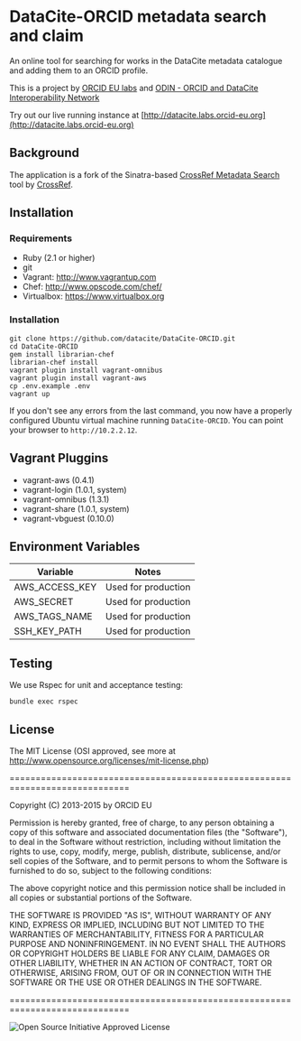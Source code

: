 # DataCite-ORCID metadata search and claim

An online tool for searching for works in the DataCite metadata
catalogue and adding them to an ORCID profile.

This is a project by [ORCID EU labs](https://github.com/ORCID-EU-Labs/) and [ODIN - ORCID and DataCite Interoperability Network](http://odin-project.eu)

Try out our live running instance at [http://datacite.labs.orcid-eu.org](http://datacite.labs.orcid-eu.org)


## Background

The application is a fork of the Sinatra-based [CrossRef Metadata Search](http://search.crossref.org) tool by [CrossRef](http://crossref.org).


## Installation

### Requirements

- Ruby (2.1 or higher)
- git
- Vagrant: http://www.vagrantup.com
- Chef: http://www.opscode.com/chef/
- Virtualbox: https://www.virtualbox.org


### Installation

    git clone https://github.com/datacite/DataCite-ORCID.git
    cd DataCite-ORCID
    gem install librarian-chef
    librarian-chef install
    vagrant plugin install vagrant-omnibus
    vagrant plugin install vagrant-aws
    cp .env.example .env
    vagrant up

If you don't see any errors from the last command, you now have a properly
configured Ubuntu virtual machine running `DataCite-ORCID`. You can point your
browser to `http://10.2.2.12`.


## Vagrant Pluggins

- vagrant-aws (0.4.1)
- vagrant-login (1.0.1, system)
- vagrant-omnibus (1.3.1)
- vagrant-share (1.0.1, system)
- vagrant-vbguest (0.10.0)


## Environment Variables

| Variable       | Notes               |
|----------------|---------------------|
| AWS_ACCESS_KEY | Used for production |
| AWS_SECRET     | Used for production |
| AWS_TAGS_NAME  | Used for production |
| SSH_KEY_PATH   | Used for production |


## Testing

We use Rspec for unit and acceptance testing:

```
bundle exec rspec
```

## License

The MIT License (OSI approved, see more at http://www.opensource.org/licenses/mit-license.php)

=============================================================================

Copyright (C) 2013-2015 by ORCID EU

Permission is hereby granted, free of charge, to any person obtaining a copy
of this software and associated documentation files (the "Software"), to deal
in the Software without restriction, including without limitation the rights
to use, copy, modify, merge, publish, distribute, sublicense, and/or sell
copies of the Software, and to permit persons to whom the Software is
furnished to do so, subject to the following conditions:

The above copyright notice and this permission notice shall be included in
all copies or substantial portions of the Software.

THE SOFTWARE IS PROVIDED "AS IS", WITHOUT WARRANTY OF ANY KIND, EXPRESS OR
IMPLIED, INCLUDING BUT NOT LIMITED TO THE WARRANTIES OF MERCHANTABILITY,
FITNESS FOR A PARTICULAR PURPOSE AND NONINFRINGEMENT. IN NO EVENT SHALL THE
AUTHORS OR COPYRIGHT HOLDERS BE LIABLE FOR ANY CLAIM, DAMAGES OR OTHER
LIABILITY, WHETHER IN AN ACTION OF CONTRACT, TORT OR OTHERWISE, ARISING FROM,
OUT OF OR IN CONNECTION WITH THE SOFTWARE OR THE USE OR OTHER DEALINGS IN
THE SOFTWARE.

=============================================================================

![Open Source Initiative Approved License](http://www.opensource.org/trademarks/opensource/web/opensource-110x95.jpg)
